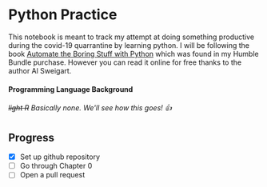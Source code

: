 # Python Practice
This notebook is meant to track my attempt at doing something productive during the covid-19 quarrantine by learning python. I will be following the book [Automate the Boring Stuff with Python](https://automatetheboringstuff.com/#toc) which was found in my Humble Bundle purchase. However you can read it online for free thanks to the author Al Sweigart. 

#### Programming Language Background
###### ~~light R~~ Basically none. We'll see how this goes! :+1:

## Progress

- [x] Set up github repository
- [ ] Go through Chapter 0 
- [ ] Open a pull request
